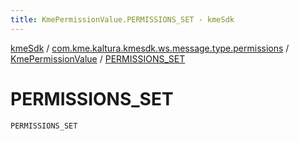 ```yaml
---
title: KmePermissionValue.PERMISSIONS_SET - kmeSdk
---
```


[kmeSdk](../../index.html) / [com.kme.kaltura.kmesdk.ws.message.type.permissions](../index.html) / [KmePermissionValue](index.html) / [PERMISSIONS_SET](./-p-e-r-m-i-s-s-i-o-n-s_-s-e-t.html)

# PERMISSIONS_SET

`PERMISSIONS_SET`